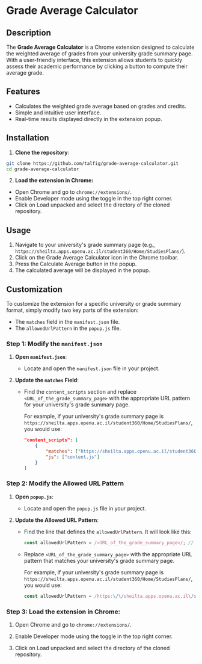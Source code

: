 # Grade Average Calculator

## Description

The **Grade Average Calculator** is a Chrome extension designed to calculate the weighted average of grades from your university grade summary page. With a user-friendly interface, this extension allows students to quickly assess their academic performance by clicking a button to compute their average grade.

## Features

- Calculates the weighted grade average based on grades and credits.
- Simple and intuitive user interface.
- Real-time results displayed directly in the extension popup.

## Installation

1. **Clone the repository**:

```bash
git clone https://github.com/talfig/grade-average-calculator.git
cd grade-average-calculator
```

2. **Load the extension in Chrome:**

- Open Chrome and go to `chrome://extensions/`.
- Enable Developer mode using the toggle in the top right corner.
- Click on Load unpacked and select the directory of the cloned repository.

## Usage

1. Navigate to your university's grade summary page (e.g., `https://sheilta.apps.openu.ac.il/student360/Home/StudiesPlans/`).
2. Click on the Grade Average Calculator icon in the Chrome toolbar.
3. Press the Calculate Average button in the popup.
4. The calculated average will be displayed in the popup.

## Customization

To customize the extension for a specific university or grade summary format, simply modify two key parts of the extension:

- The `matches` field in the `manifest.json` file.
- The `allowedUrlPattern` in the `popup.js` file.

### Step 1: Modify the `manifest.json`

1. **Open `manifest.json`**:
   - Locate and open the `manifest.json` file in your project.

2. **Update the `matches` Field**:
   - Find the `content_scripts` section and replace `<URL_of_the_grade_summary_page>` with the appropriate URL pattern for your university's grade summary page.

     For example, if your university's grade summary page is `https://sheilta.apps.openu.ac.il/student360/Home/StudiesPlans/`, you would use:

     ```json
     "content_scripts": [
         {
             "matches": ["https://sheilta.apps.openu.ac.il/student360/Home/StudiesPlans/*"],
             "js": ["content.js"]
         }
     ]
     ```

### Step 2: Modify the Allowed URL Pattern

1. **Open `popup.js`**:
   - Locate and open the `popup.js` file in your project.

2. **Update the Allowed URL Pattern**:
   - Find the line that defines the `allowedUrlPattern`. It will look like this:

     ```javascript
     const allowedUrlPattern = /<URL_of_the_grade_summary_page>/; // Replace with your actual URL pattern
     ```

   - Replace `<URL_of_the_grade_summary_page>` with the appropriate URL pattern that matches your university's grade summary page.
  
     For example, if your university's grade summary page is `https://sheilta.apps.openu.ac.il/student360/Home/StudiesPlans/`, you would use:

     ```javascript
     const allowedUrlPattern = /https:\/\/sheilta.apps.openu.ac.il\/student360\/Home\/StudiesPlans\//;
     ```

### Step 3: Load the extension in Chrome:

   1. Open Chrome and go to `chrome://extensions/`.

   2. Enable Developer mode using the toggle in the top right corner.

   3. Click on Load unpacked and select the directory of the cloned repository.
